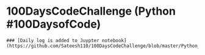 # 100DaysCodeChallenge (Python #100DaysofCode)

```
### [Daily log is added to Juypter notebook](https://github.com/Sateesh110/100DaysCodeChallenge/blob/master/Python_100DaysLog.ipynb)

```

 
